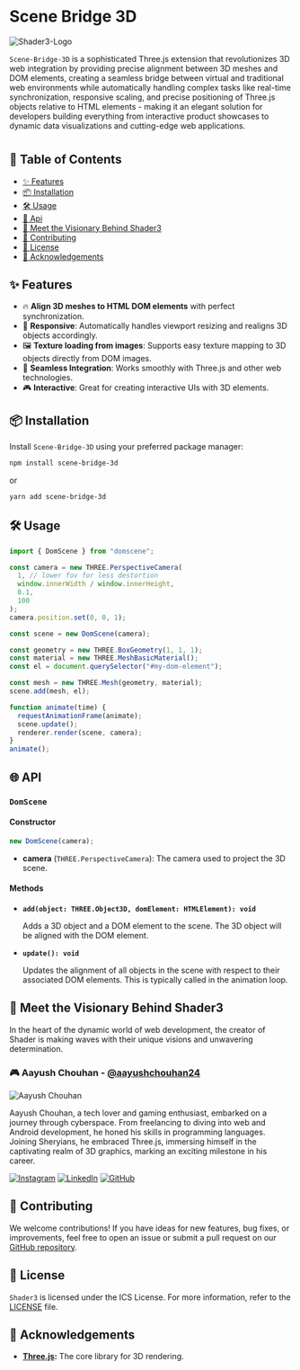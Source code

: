 # Scene Bridge 3D

![Shader3-Logo](https://bit.ly/scene-bridge-3d-banner)

`Scene-Bridge-3D` is a sophisticated Three.js extension that revolutionizes 3D web integration by providing precise alignment between 3D meshes and DOM elements, creating a seamless bridge between virtual and traditional web environments while automatically handling complex tasks like real-time synchronization, responsive scaling, and precise positioning of Three.js objects relative to HTML elements - making it an elegant solution for developers building everything from interactive product showcases to dynamic data visualizations and cutting-edge web applications.

#

## 📑 Table of Contents

- [✨ Features](#-features)
- [📦 Installation](#-installation)
- [🛠️ Usage](#%EF%B8%8F-usage)
- [👾 Api](#-api)
- [🌟 Meet the Visionary Behind Shader3](#-meet-the-visionary-behind-shader3)
- [🤝 Contributing](#-contributing)
- [📄 License](#-license)
- [🙌 Acknowledgements](#-acknowledgements)

##

## ✨ Features

- 🔥 **Align 3D meshes to HTML DOM elements** with perfect synchronization.
- 📱 **Responsive**: Automatically handles viewport resizing and realigns 3D objects accordingly.
- 🖼️ **Texture loading from images**: Supports easy texture mapping to 3D objects directly from DOM images.
- 🔗 **Seamless Integration**: Works smoothly with Three.js and other web technologies.
- 🎮 **Interactive**: Great for creating interactive UIs with 3D elements.

##

## 📦 Installation

Install `Scene-Bridge-3D` using your preferred package manager:

```bash
npm install scene-bridge-3d
```

or

```bash
yarn add scene-bridge-3d
```

##

## 🛠️ Usage

```javascript
import { DomScene } from "domscene";

const camera = new THREE.PerspectiveCamera(
  1, // lower fov for less destortion
  window.innerWidth / window.innerHeight,
  0.1,
  100
);
camera.position.set(0, 0, 1);

const scene = new DomScene(camera);

const geometry = new THREE.BoxGeometry(1, 1, 1);
const material = new THREE.MeshBasicMaterial();
const el = document.querySelector("#my-dom-element");

const mesh = new THREE.Mesh(geometry, material);
scene.add(mesh, el);

function animate(time) {
  requestAnimationFrame(animate);
  scene.update();
  renderer.render(scene, camera);
}
animate();
```

##

## 🌐 API

### `DomScene`

#### Constructor

```javascript
new DomScene(camera);
```

- **camera** (`THREE.PerspectiveCamera`): The camera used to project the 3D scene.

#### Methods

- **`add(object: THREE.Object3D, domElement: HTMLElement): void`**

  Adds a 3D object and a DOM element to the scene. The 3D object will be aligned with the DOM element.

- **`update(): void`**

  Updates the alignment of all objects in the scene with respect to their associated DOM elements. This is typically called in the animation loop.

##

## 🌟 Meet the Visionary Behind Shader3

In the heart of the dynamic world of web development, the creator of Shader is making waves with their unique visions and unwavering determination.

### 🎮 Aayush Chouhan - [@aayushchouhan24](https://github.com/aayushchouhan24)

![Aayush Chouhan](https://gravatar.com/userimage/226260988/f5429ad9b09c533449dab984eb05cdbf.jpeg?size=1024)

Aayush Chouhan, a tech lover and gaming enthusiast, embarked on a journey through cyberspace. From freelancing to diving into web and Android development, he honed his skills in programming languages. Joining Sheryians, he embraced Three.js, immersing himself in the captivating realm of 3D graphics, marking an exciting milestone in his career.

[![Instagram](https://img.shields.io/badge/Instagram-%23E4405F.svg?style=for-the-badge&logo=Instagram&logoColor=white)](https://www.instagram.com/aayushchouhan_24/) [![LinkedIn](https://img.shields.io/badge/linkedin-%230077B5.svg?style=for-the-badge&logo=linkedin&logoColor=white)](https://www.linkedin.com/in/aayushchouhan24/) [![GitHub](https://img.shields.io/badge/github-%23121011.svg?style=for-the-badge&logo=github&logoColor=white)](https://github.com/aayushchouhan24)

## 🤝 Contributing

We welcome contributions! If you have ideas for new features, bug fixes, or improvements, feel free to open an issue or submit a pull request on our [GitHub repository](https://github.com/aayushchouhan24/shader3).

## 📄 License

`Shader3` is licensed under the ICS License. For more information, refer to the [LICENSE](LICENSE) file.

## 🙌 Acknowledgements

- **[Three.js](https://threejs.org/):** The core library for 3D rendering.
